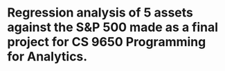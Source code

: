 # Regression analysis of 5 assets against the S&P 500 made as a final project for CS 9650 Programming for Analytics.
